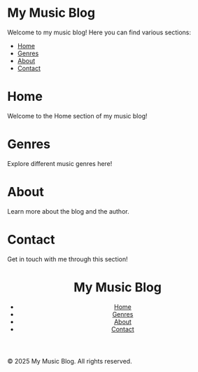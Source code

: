 # My Music Blog

Welcome to my music blog! Here you can find various sections:

- [Home](Home/README.md)
- [Genres](Genres/README.md)
- [About](About/README.md)
- [Contact](Contact/README.md)

# Home
Welcome to the Home section of my music blog!
# Genres
Explore different music genres here!
# About
Learn more about the blog and the author.
# Contact
Get in touch with me through this section!

<!DOCTYPE html>
<html lang="en">
<head>
    <meta charset="UTF-8">
    <meta name="viewport" content="width=device-width, initial-scale=1.0">
    <title>My Music Blog</title>
    <link rel="stylesheet" href="css/styles.css">
</head>
<body>
    <header>
        <h1>My Music Blog</h1>
        <nav>
            <ul>
                <li><a href="#" onclick="showContent('home')">Home</a></li>
                <li><a href="#" onclick="showContent('genres')">Genres</a></li>
                <li><a href="#" onclick="showContent('about')">About</a></li>
                <li><a href="#" onclick="showContent('contact')">Contact</a></li>
            </ul>
        </nav>
    </header>
    <main id="content">
        <!-- Content will be displayed here -->
    </main>
    <footer>
        <p>&copy; 2025 My Music Blog. All rights reserved.</p>
    </footer>
    <script src="js/scripts.js"></script>
</body>
</html>
